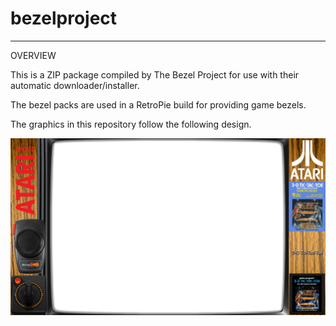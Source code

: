 # bezelproject

-------
OVERVIEW

This is a ZIP package compiled by The Bezel Project for use with their automatic downloader/installer.

The bezel packs are used in a RetroPie build for providing game bezels.

The graphics in this repository follow the following design.

![Sample bezel](https://github.com/thebezelproject/bezelprojectSA-Atari2600/blob/master/retroarch/overlay/GameBezels/Atari2600/3-D%20Tic-Tac-Toe%20(Europe).png?raw=true)

